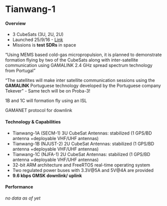 Tianwang-1
==========

#### Overview

- 3 CubeSats (3U, 2U, 2U)
- Launched 25/9/16 - [Link](http://www.n2yo.com/database/?q=%09+TIANWANG#results)
- Missions is __test SDRs__ in space

“Using MEMS based cold-gas micropropulsion, it is planned to demonstrate formation flying by two of the CubeSats along with inter-satellite communication using GAMALINK 2.4 GHz spread spectrum technology from Portugal”

“The satellites will make inter satellite communication sessions using the __GAMALINK__ Portuguese technology developed by the Portuguese company Tekever”  - Same tech will be on Proba-3!

1B and 1C will formation fly using an ISL

GAMANET protocol for downlink 

#### Technology & Capabilities

- Tianwang-1A (SECM-1) 3U CubeSat Antennas: stabilized (1 GPS/BD antenna +deployable  VHF/UHF antennas) 
- Tianwang-1B (NJUST-2) 2U CubeSat Antennas: stabilized (1 GPS/BD antenna +deployable  VHF/UHF antennas)
- Tianwang-1C (NJFA-1) 2U CubeSat Antennas: stabilized (1 GPS/BD antenna +deployable  VHF/UHF antennas) 
- 32-bit ARM architecture and FreeRTOS real-time operating system
- Two regulated power buses with 3.3V@5A and 5V@4A are provided
- __9.6 kbps GMSK downlink/ uplink__

#### Performance

_no data as of yet_
